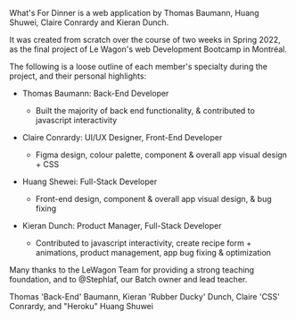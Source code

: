 What's For Dinner is a web application by Thomas Baumann, Huang Shuwei, Claire Conrardy and Kieran Dunch.

It was created from scratch over the course of two weeks in Spring 2022, as the final project of Le Wagon's web Development Bootcamp in Montréal. 

The following is a loose outline of each member's specialty during the project, and their personal highlights:

- Thomas Baumann: Back-End Developer

    - Built the majority of back end functionality, & contributed to javascript interactivity

- Claire Conrardy: UI/UX Designer, Front-End Developer

    - Figma design, colour palette, component & overall app visual design + CSS

- Huang Shewei: Full-Stack Developer

    - Front-end design, component & overall app visual design, & bug fixing 

- Kieran Dunch: Product Manager, Full-Stack Developer

    - Contributed to javascript interactivity, create recipe form + animations, product management, app bug fixing & optimization

Many thanks to the LeWagon Team for providing a strong teaching foundation, and to @Stephlaf, our Batch owner and lead teacher.

Thomas 'Back-End' Baumann, Kieran 'Rubber Ducky' Dunch, Claire 'CSS' Conrardy, and "Heroku" Huang Shuwei
